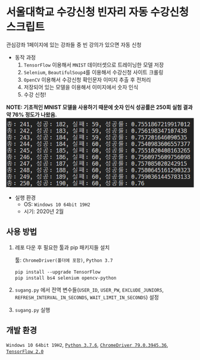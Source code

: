 # 서울대학교 수강신청 빈자리 자동 수강신청 스크립트

관심강좌 1페이지에 있는 강좌들 중 빈 강의가 있으면 자동 신청

- 동작 과정
  1. `TensorFlow` 이용해서 `MNIST` 데이터셋으로 트레이닝한 모델 저장
  2. `Selenium`, `BeautifulSoup4`를 이용해서 수강신청 사이트 크롤링
  3. `OpenCV` 이용해서 수강신청 확인문자 이미지 추출 후 전처리
  4. 저장되어 있는 모델을 이용해서 이미지에서 숫자 인식
  5. 수강 신청!

**NOTE: 기초적인 MNIST 모델을 사용하기 때문에 숫자 인식 성공률은 250회 실험 결과 약 76% 정도가 나왔음.**
![success_rate](./static/success_rate.png)

- 실행 환경
  - OS: `Windows 10 64bit 19H2`
  - 시기: 2020년 2월

## 사용 방법

1. 레포 다운 후 필요한 툴과 pip 패키지들 설치

    툴: `ChromeDriver(폴더에 포함)`, `Python 3.7`

    ```shell
    pip install --upgrade TensorFlow
    pip install bs4 selenium opencv-python
    ```

2. `sugang.py` 에서 전역 변수들(`USER_ID`, `USER_PW`, `EXCLUDE_JUNIORS`, `REFRESH_INTERVAL_IN_SECONDS`, `WAIT_LIMIT_IN_SECONDS`) 설정
3. `sugang.py` 실행

## 개발 환경

`Windows 10 64bit 19H2`, [`Python 3.7.6`](https://www.python.org/downloads/release/python-376/), [`ChromeDriver 79.0.3945.36`](https://chromedriver.chromium.org/downloads), [`TensorFlow 2.0`](https://www.tensorflow.org/install)
